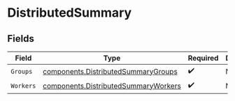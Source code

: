 # DistributedSummary


## Fields

| Field                                                                                        | Type                                                                                         | Required                                                                                     | Description                                                                                  |
| -------------------------------------------------------------------------------------------- | -------------------------------------------------------------------------------------------- | -------------------------------------------------------------------------------------------- | -------------------------------------------------------------------------------------------- |
| `Groups`                                                                                     | [components.DistributedSummaryGroups](../../models/components/distributedsummarygroups.md)   | :heavy_check_mark:                                                                           | N/A                                                                                          |
| `Workers`                                                                                    | [components.DistributedSummaryWorkers](../../models/components/distributedsummaryworkers.md) | :heavy_check_mark:                                                                           | N/A                                                                                          |